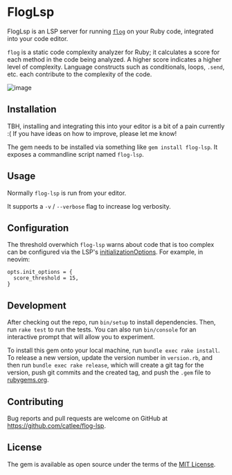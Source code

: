 # FlogLsp

FlogLsp is an LSP server for running
[`flog`](https://github.com/seattlerb/flog) on your Ruby code, integrated into your code editor.

`flog` is a static code complexity analyzer for Ruby; it calculates a score for each method in the code being analyzed. A higher score indicates a higher level of complexity. Language constructs such as conditionals, loops, `.send`, etc. each contribute to the complexity of the code.

![image](https://github.com/catlee/flog-lsp/assets/54458/a9d733b3-acfe-4eb3-a0be-137a7c81aa79)

## Installation

TBH, installing and integrating this into your editor is a bit of a pain currently :( If you have ideas on how to improve, please let me know!

The gem needs to be installed via something like `gem install flog-lsp`. It exposes a commandline script named `flog-lsp`.

## Usage

Normally `flog-lsp` is run from your editor.

It supports a `-v` / `--verbose` flag to increase log verbosity.

## Configuration

The threshold overwhich `flog-lsp` warns about code that is too complex can be configured via the LSP's [initializationOptions](https://microsoft.github.io/language-server-protocol/specifications/lsp/3.17/specification/#initializeParams). For example, in neovim:
```
opts.init_options = {
  score_threshold = 15,
}
```

## Development

After checking out the repo, run `bin/setup` to install dependencies. Then, run `rake test` to run the tests. You can also run `bin/console` for an interactive prompt that will allow you to experiment.

To install this gem onto your local machine, run `bundle exec rake install`. To release a new version, update the version number in `version.rb`, and then run `bundle exec rake release`, which will create a git tag for the version, push git commits and the created tag, and push the `.gem` file to [rubygems.org](https://rubygems.org).

## Contributing

Bug reports and pull requests are welcome on GitHub at https://github.com/catlee/flog-lsp.

## License

The gem is available as open source under the terms of the [MIT License](https://opensource.org/licenses/MIT).
